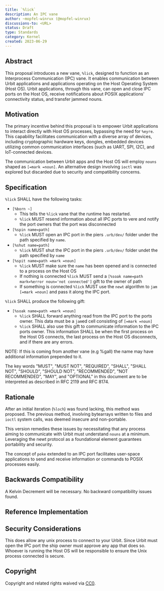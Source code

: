 ```yaml
---
title: `%lick` 
description: An IPC vane
author: ~mopfel-winrux (@mopfel-winrux)
discussions-to: <URL>
status: Draft
type: Standards
category: Kernel
created: 2023-06-29
---
```

## Abstract

This proposal introduces a new vane, `%lick`, designed to function as an Interprocess Communication (IPC) vane. It enables communication between Urbit applications and applications operating on the Host Operating System (Host OS). Urbit applications, through this vane, can open and close IPC ports on the Host OS, receive notifications about POSIX applications' connectivity status, and transfer jammed nouns.

## Motivation

The primary incentive behind this proposal is to empower Urbit applications to interact directly with Host OS processes, bypassing the need for `%eyre`. This capability facilitates communication with a diverse array of devices, including cryptographic hardware keys, dongles, embedded devices utilizing common communication interfaces (such as UART, SPI, I2C), and IoT-connected devices. 

The communication between Urbit apps and the Host OS will employ `nouns` shaped as `[=mark =noun]`. An alternative design involving `ioctl` was explored but discarded due to security and compatibility concerns.

## Specification

`%lick` SHALL have the following tasks:

-  `[%born ~]` 
    - This tells the `%lick` vane that the runtime has restarted. 
    - `%lick` MUST resend information about all IPC ports to vere and notify the port owners that the port was disconnected
-  `[%spin name=path]` 
    - `%lick` MUST open an IPC port in the piers `.urb/dev/` folder under the path specified by `name`.
-  `[%shut name=path]` 
    - `%lick` MUST shut the IPC port in the piers `.urb/dev/` folder undet the path specified by `name`
-  `[%spit name=path =mark =noun]` 
    - `%lick` MUST make sure the `name` has been opened and is connected to a process on the Host OS
    - If nothing is connected `%lick` MUST send a `[%soak name=path mark=%error noun='not connected']` gift to the owner of path
    - If something is connected `%lick` MUST use the `newt` algorithm to `jam` `[=mark =noun]` and pass it along the IPC port.

`%lick` SHALL produce the following gift:

-  `[%soak name=path =mark =noun]`
    - `%lick` SHALL forward anything read from the IPC port to the ports owner. This data must be a `jam`ed cell consisting of `[=mark =noun]`
    - `%lick` SHALL also use this gift to communicate information to the IPC ports owner. This information SHALL be when the first process on the Host OS connects, the last process on the Host OS disconnects, and if there are any errors.

NOTE:  If this is coming from another vane (e.g %gall) the name may have additional information prepended to it. 

The key words "MUST", "MUST NOT", "REQUIRED", "SHALL", "SHALL NOT", "SHOULD", "SHOULD NOT", "RECOMMENDED", "NOT RECOMMENDED", "MAY", and "OPTIONAL" in this document are to be interpreted as described in RFC 2119 and RFC 8174.

## Rationale

After an initial iteration (`%loch`) was found lacking, this method was proposed. The previous method, involving bytearrays written to files and `ioctl` system calls, was deemed insecure and non-portable.

This version remedies these issues by necessitating that any process aiming to communicate with Urbit must understand `nouns` at a minimum. Leveraging the newt protocol as a foundational element guarantees portability and security.

The concept of `poke` extended to an IPC port facilitates user-space applications to send and receive information or commands to POSIX processes easily.

## Backwards Compatibility
A Kelvin Decrement will be necessary. No backward compatibility issues found.

## Reference Implementation

## Security Considerations

This does allow any unix process to connect to your Urbit. Since Urbit must open the IPC port the ship owner must approve any app that does so. Whoever is running the Host OS will be responsible to ensure the Unix process connected is secure.

## Copyright

Copyright and related rights waived via [CC0](../LICENSE.md).
